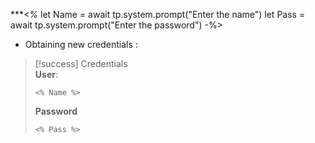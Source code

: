 ****<%*
let Name = await tp.system.prompt("Enter the name")
let Pass = await tp.system.prompt("Enter the password")
-%>

- Obtaining new credentials : 

>[!success]  Credentials  
>**User**:
>```
><% Name %>
>```
>**Password**
>```
><% Pass %>
>```
 